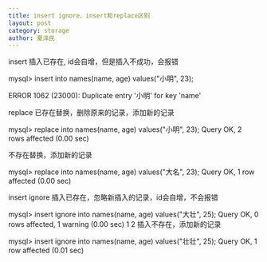 ```yaml
---
title: insert ignore、insert和replace区别
layout: post
category: storage
author: 夏泽民
---
```

insert
插入已存在, id会自增，但是插入不成功，会报错

mysql> insert into names(name, age) values("小明", 23);

ERROR 1062 (23000): Duplicate entry '小明' for key 'name'

replace
已存在替换，删除原来的记录，添加新的记录

mysql> replace into names(name, age) values("小明", 23);
Query OK, 2 rows affected (0.00 sec)

不存在替换，添加新的记录

mysql> replace into names(name, age) values("大名", 23);
Query OK, 1 row affected (0.00 sec)

insert ignore
插入已存在，忽略新插入的记录，id会自增，不会报错

mysql> insert ignore into names(name, age) values("大壮", 25);
Query OK, 0 rows affected, 1 warning (0.00 sec)
1
2
插入不存在，添加新的记录

mysql> insert ignore into names(name, age) values("壮壮", 25);
Query OK, 1 row affected (0.01 sec)
<!-- more -->
